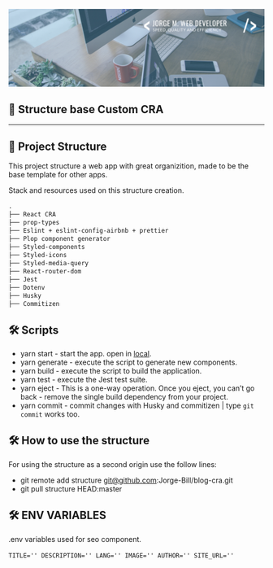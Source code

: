 <p align="center">
  <a href="https://jorgemendes.com.br/">
    <img src="https://github.com/Jorge-Bill/blog/blob/master/src/images/jorge_banner.png?raw=true">
  </a>
</p>

 ## 👾 Structure base Custom CRA

---
## 🚀 Project Structure

This project structure a web app with great organizition, made to be the base template for other apps.

Stack and resources used on this structure creation.

    .
    ├── React CRA
    ├── prop-types
    ├── Eslint + eslint-config-airbnb + prettier
    ├── Plop component generator
    ├── Styled-components
    ├── Styled-icons
    ├── Styled-media-query
    ├── React-router-dom
    ├── Jest
    ├── Dotenv
    ├── Husky
    ├── Commitizen


## 🛠 Scripts

 - yarn start - start the app. open in [local](http://localhost:3000).
 - yarn generate - execute the script to generate new components.
 - yarn build - execute the script to build the application.
 - yarn test - execute the Jest test suite.
 - yarn eject - This is a one-way operation. Once you eject, you can’t go back - remove the single build dependency from your project.
 - yarn commit - commit changes with Husky and commitizen | type `git commit` works too.

## 🛠 How to use the structure

For using the structure as a second origin use the follow lines:
  - git remote add structure git@github.com:Jorge-Bill/blog-cra.git
  - git pull structure HEAD:master


## 🛠 ENV VARIABLES

.env variables used for seo component.

`TITLE=''
DESCRIPTION=''
LANG=''
IMAGE=''
AUTHOR=''
SITE_URL=''`
